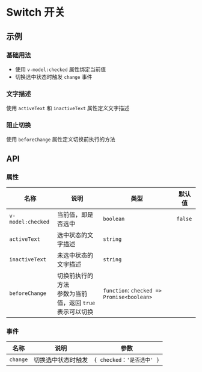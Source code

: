 # Switch 开关

## 示例

### 基础用法

- 使用 `v-model:checked` 属性绑定当前值
- 切换选中状态时触发 `change` 事件

<preview path="./demos/basic.vue"></preview>

### 文字描述

使用 `activeText` 和 `inactiveText` 属性定义文字描述

<preview path="./demos/text.vue"></preview>

### 阻止切换

使用 `beforeChange` 属性定义切换前执行的方法

<preview path="./demos/before-change.vue"></preview>

## API

### 属性

| 名称              | 说明                                                         | 类型                                      | 默认值  |
| ----------------- | ------------------------------------------------------------ | ----------------------------------------- | ------- |
| `v-model:checked` | 当前值，即是否选中                                           | `boolean`                                 | `false` |
| `activeText`      | 选中状态的文字描述                                           | `string`                                  |         |
| `inactiveText`    | 未选中状态的文字描述                                         | `string`                                  |         |
| `beforeChange`    | 切换前执行的方法 <br> 参数为当前值，返回 `true` 表示可以切换 | `function`: `checked => Promise<boolean>` |         |

### 事件

| 名称     | 说明               | 参数                      |
| -------- | ------------------ | ------------------------- |
| `change` | 切换选中状态时触发 | `{ checked：'是否选中' }` |
